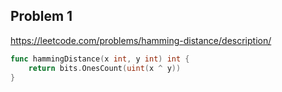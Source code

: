 ## Problem 1
https://leetcode.com/problems/hamming-distance/description/

```go
func hammingDistance(x int, y int) int {
	return bits.OnesCount(uint(x ^ y))
}

```

